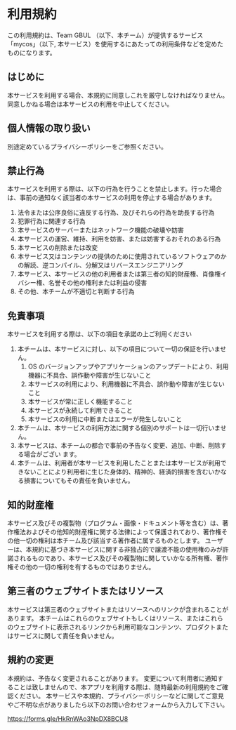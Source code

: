 # 利用規約

この利用規約は、Team GBUL （以下、本チーム）が提供するサービス「mycos」（以下, 本サービス）を使用するにあたっての利用条件などを定めたものになります。

## はじめに

本サービスを利用する場合、本規約に同意しこれを厳守しなければなりません。同意しかねる場合は本サービスの利用を中止してください。

## 個人情報の取り扱い

別途定めているプライバシーポリシーをご参照ください。

## 禁止行為

本サービスを利用する際は、以下の行為を行うことを禁止します。行った場合は、事前の通知なく該当者の本サービスの利用を停止する場合があります。

<ol>
  <li>法令または公序良俗に違反する行為、及びそれらの行為を助長する行為</li>
  <li>犯罪行為に関連する行為</li>
  <li>本サービスのサーバーまたはネットワーク機能の破壊や妨害</li>
  <li>本サービスの運営、維持、利用を妨害、または妨害するおそれのある行為</li>
  <li>本サービスの削除または改変</li>
  <li>本サービス又はコンテンツの提供のために使用されているソフトウェアのかの解読、逆コンパイル、分解又はリバースエンジニアリング</li>
  <li>本サービス、本サービスの他の利用者または第三者の知的財産権、肖像権イバシー権、名誉その他の権利または利益の侵害</li>
  <li>その他、本チームが不適切と判断する行為</li>
</ol>

## 免責事項

本サービスを利用する際は、以下の項目を承諾の上ご利用ください

<ol>
  <li>本チームは、本サービスに対し、以下の項目について一切の保証を行いません。
    <ol>
      <li>OS のバージョンアップやアプリケーションのアップデートにより、利用機器に不具合、誤作動や障害が生じないこと</li>
      <li>本サービスの利用により、利用機器に不具合、誤作動や障害が生じないこと</li>
      <li>本サービスが常に正しく機能すること</li>
      <li>本サービスが永続して利用できること</li>
      <li>本サービスの利用に中断またはエラーが発生しないこと</li>
    </ol>
  </li>
  <li>本チームは、本サービスの利用方法に関する個別のサポートは一切行いません。</li>
  <li>本サービスは、本チームの都合で事前の予告なく変更、追加、中断、削除する場合がござい  ます。</li>
  <li>本チームは、利用者が本サービスを利用したことまたは本サービスが利用できないことにより利用者に生じた身体的、精神的、経済的損害を含むいかなる損害についてもその責任を負いません。</li>
</ol>

## 知的財産権

本サービス及びその複製物（プログラム・画像・ドキュメント等を含む）は、著作権法およびその他知的財産権に関する法律によって保護されており、著作権その他一切の権利は本チーム及び該当する著作者に属するものとします。
ユーザーは、本規約に基づき本サービスに関する非独占的で譲渡不能の使用権のみが許諾されるものであり、本サービス及びその複製物に関していかなる所有権、著作権その他の一切の権利を有するものではありません。

## 第三者のウェブサイトまたはリソース

本サービスは第三者のウェブサイトまたはリソースへのリンクが含まれることがあります。
本チームはこれらのウェブサイトもしくはリソース、またはこれらのウェブサイトに表示されるリンクから利用可能なコンテンツ、プロダクトまたはサービスに関して責任を負いません。

## 規約の変更

本規約は、予告なく変更されることがあります。
変更について利用者に通知することは致しませんので、本アプリを利用する際は、随時最新の利用規約をご確認ください。
本サービスや本規約、プライバシーポリシーなどに関してご意見やご不明な点がありましたら以下のお問い合わせフォームから入力して下さい。

https://forms.gle/HkRnWAo3NpDX8BCU8
